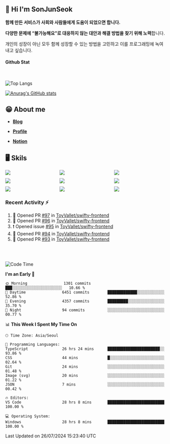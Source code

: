## 👋 Hi I'm SonJunSeok

**함께 만든 서비스가 사회와 사람들에게 도움이 되었으면 합니다.** 

**다양한 문제에 “불가능해요”로 대응하지 않는 대안과 해결 방법을 찾기 위해 노력**합니다. 

개인의 성장이 아닌 모두 함께 성장할 수 있는 방법을 고민하고 이를 프로그래밍에 녹여내고 싶습니다.

#### Github Stat
<div style="margin-top:50px;">

![Top Langs](https://github-readme-stats.vercel.app/api/top-langs/?username=kd02109&layout=compact&bg_color=dbf4ff&title_color=67adcc&text_color=67adcc&hide_border=true&show_icons=true&icon_color=67adcc&rank_icon=github&count_private=true&card_width=400px&card_height=300px)

[![Anurag's GitHub stats](https://github-readme-stats.vercel.app/api?username=kd02109&bg_color=dbf4ff&title_color=67adcc&text_color=67adcc&hide_border=true&show_icons=true&icon_color=67adcc&rank_icon=github&count_private=true&card_width=250px)](https://github.com/anuraghazra/github-readme-stats)


</div>



## 😁 About me
-  <a href="https://sonblog.vercel.app/" target="_blank"><strong>Blog</strong></a>

-  <a href="https://nostalgic-marquis-7af.notion.site/Frontend-Engineer-ec9b6e38c7824e7fb7f6fca4fc8564a5?pvs=74" target="_blank"><strong>Profile</strong></a>

-  <a href="https://nostalgic-marquis-7af.notion.site/Front-End-f0f3b7fcec3045c482c1cd33dfcf2abc?pvs=74" target="_blank"><strong>Notion</strong></a>

## 🖥️ Skils


<div style="display:grid; grid-template-rows:repeat(3, 1fr); grid-template-columns:repeat(3, 1fr); gap:10px">
  <img src="https://img.shields.io/badge/javascript-F7DF1E?style=flat-square&logo=javascript&logoColor=black"> 
  <img src="https://img.shields.io/badge/typescript-3178C6?style=flat-square&logo=typescript&logoColor=white"/>
  <img src="https://img.shields.io/badge/react-61DAFB?style=flat-square&logo=react&logoColor=black"/>
  <img src="https://img.shields.io/badge/redux-764ABC?style=flat-square&logo=redux&logoColor=white"/>
  <img src="https://img.shields.io/badge/styledcomponents-DB7093?style=flat-square&logo=styledcomponents&logoColor=white"/>
  <img src="https://img.shields.io/badge/tailwindcss-06B6D4?style=flat-square&logo=tailwindcss&logoColor=white"/>
  <img src="https://img.shields.io/badge/reactquery-FF4154?style=flat-square&logo=reactquery&logoColor=white"/>
  <img src="https://img.shields.io/badge/Next.js-B4B4DC?style=flat&logo=Next.js&logoColor=black"/>
  <img src="https://img.shields.io/badge/reactrouter-CA4245?style=flat-square&logo=reactrouter&logoColor=white"/>
</div>

### Recent Activity :zap:
<!--START_SECTION:activity-->
1. 💪 Opened PR [#97](https://github.com/ToyVallet/swifty-frontend/pull/97) in [ToyVallet/swifty-frontend](https://github.com/ToyVallet/swifty-frontend)
2. 💪 Opened PR [#96](https://github.com/ToyVallet/swifty-frontend/pull/96) in [ToyVallet/swifty-frontend](https://github.com/ToyVallet/swifty-frontend)
3. ❗ Opened issue [#95](https://github.com/ToyVallet/swifty-frontend/issues/95) in [ToyVallet/swifty-frontend](https://github.com/ToyVallet/swifty-frontend)
4. 💪 Opened PR [#94](https://github.com/ToyVallet/swifty-frontend/pull/94) in [ToyVallet/swifty-frontend](https://github.com/ToyVallet/swifty-frontend)
5. 💪 Opened PR [#93](https://github.com/ToyVallet/swifty-frontend/pull/93) in [ToyVallet/swifty-frontend](https://github.com/ToyVallet/swifty-frontend)
<!--END_SECTION:activity-->

<br/>
<br/>

<!--START_SECTION:waka-->
![Code Time](http://img.shields.io/badge/Code%20Time-1%2C929%20hrs%204%20mins-blue)

**I'm an Early 🐤** 

```text
🌞 Morning                1301 commits        ███░░░░░░░░░░░░░░░░░░░░░░   10.66 % 
🌆 Daytime                6451 commits        █████████████░░░░░░░░░░░░   52.86 % 
🌃 Evening                4357 commits        █████████░░░░░░░░░░░░░░░░   35.70 % 
🌙 Night                  94 commits          ░░░░░░░░░░░░░░░░░░░░░░░░░   00.77 % 
```


📊 **This Week I Spent My Time On** 

```text
🕑︎ Time Zone: Asia/Seoul

💬 Programming Languages: 
TypeScript               26 hrs 24 mins      ███████████████████████░░   93.86 % 
CSS                      44 mins             █░░░░░░░░░░░░░░░░░░░░░░░░   02.64 % 
Git                      24 mins             ░░░░░░░░░░░░░░░░░░░░░░░░░   01.48 % 
Image (svg)              20 mins             ░░░░░░░░░░░░░░░░░░░░░░░░░   01.22 % 
JSON                     7 mins              ░░░░░░░░░░░░░░░░░░░░░░░░░   00.42 % 

🔥 Editors: 
VS Code                  28 hrs 8 mins       █████████████████████████   100.00 % 

💻 Operating System: 
Windows                  28 hrs 8 mins       █████████████████████████   100.00 % 
```


 Last Updated on 26/07/2024 15:23:40 UTC
<!--END_SECTION:waka-->
